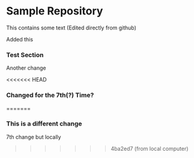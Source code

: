 # Sample Repository
This contains some text (Edited directly from github)

Added this

### Test Section
Another change 

<<<<<<< HEAD
### Changed for the 7th(?) Time?
=======
### This is a different change
7th change but locally
>>>>>>> 4ba2ed7 (from local computer)
